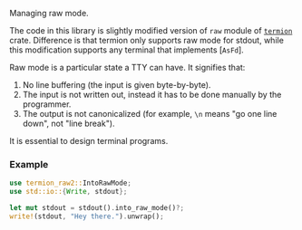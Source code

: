 <!-- cargo-rdme start -->

Managing raw mode.

The code in this library is slightly modified version of `raw` module of [`termion`](https://docs.rs/termion)
crate. Difference is that termion only supports raw mode for stdout, while this  modification
supports any terminal that implements [`AsFd`].

Raw mode is a particular state a TTY can have. It signifies that:

1. No line buffering (the input is given byte-by-byte).
2. The input is not written out, instead it has to be done manually by the programmer.
3. The output is not canonicalized (for example, `\n` means "go one line down", not "line
   break").

It is essential to design terminal programs.

### Example

```rust
use termion_raw2::IntoRawMode;
use std::io::{Write, stdout};

let mut stdout = stdout().into_raw_mode()?;
write!(stdout, "Hey there.").unwrap();
```

<!-- cargo-rdme end -->
